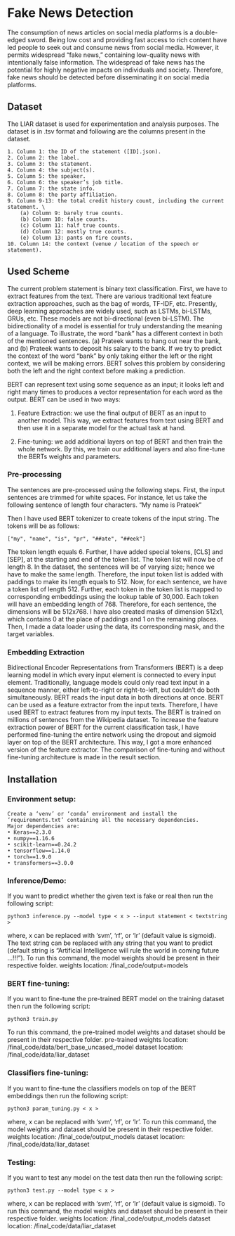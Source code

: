 
# Fake News Detection

The consumption of news articles on social media platforms is a double-edged sword. Being low cost and
providing fast access to rich content have led people to seek out and consume news from social media. However,
it permits widespread “fake news,” containing low-quality news with intentionally false information. The
widespread of fake news has the potential for highly negative impacts on individuals and society. Therefore,
fake news should be detected before disseminating it on social media platforms.

## Dataset

The LIAR dataset is used for experimentation and analysis purposes. The dataset is in .tsv format and following
are the columns present in the dataset.

    1. Column 1: the ID of the statement ([ID].json).
    2. Column 2: the label.
    3. Column 3: the statement.
    4. Column 4: the subject(s).
    5. Column 5: the speaker.
    6. Column 6: the speaker’s job title.
    7. Column 7: the state info.
    8. Column 8: the party affiliation.
    9. Column 9-13: the total credit history count, including the current statement. \
        (a) Column 9: barely true counts. 
        (b) Column 10: false counts. 
        (c) Column 11: half true counts.
        (d) Column 12: mostly true counts. 
        (e) Column 13: pants on fire counts. 
    10. Column 14: the context (venue / location of the speech or statement).

## Used Scheme

The current problem statement is binary text classification. First, we have to extract features from the
text. There are various traditional text feature extraction approaches, such as the bag of words, TF-IDF, etc.
Presently, deep learning approaches are widely used, such as LSTMs, bi-LSTMs, GRUs, etc. These models
are not bi-directional (even bi-LSTM). The bidirectionality of a model is essential for truly understanding
the meaning of a language. To illustrate, the word “bank” has a different context in both of the mentioned
sentences. (a) Prateek wants to hang out near the bank, and (b) Prateek wants to deposit his salary to the
bank. If we try to predict the context of the word “bank” by only taking either the left or the right context, we will be making errors. BERT solves this problem by considering both the left and the right context before
making a prediction.

BERT can represent text using some sequence as an input; it looks left and right many times to produces a
vector representation for each word as the output. BERT can be used in two ways:

1. Feature Extraction: we use the final output of BERT as an input to another model. This way, we extract features from text using BERT and then use it in a separate model for the actual task at hand.

2. Fine-tuning: we add additional layers on top of BERT and then train the whole network. By this, we train our additional layers and also fine-tune the BERTs weights and parameters.


### Pre-processing

The sentences are pre-processed using the following steps. First, the input sentences are trimmed for white
spaces. For instance, let us take the following sentence of length four characters.
“My name is Prateek”

Then I have used BERT tokenizer to create tokens of the input string. The tokens will be as follows:
```
["my", "name", "is", "pr", "##ate", "##eek"]
```

The token length equals 6. Further, I have added special tokens, [CLS] and [SEP], at the starting and end
of the token list. The token list will now be of length 8. In the dataset, the sentences will be of varying size;
hence we have to make the same length. Therefore, the input token list is added with paddings to make its
length equals to 512. Now, for each sentence, we have a token list of length 512. Further, each token in the
token list is mapped to corresponding embeddings using the lookup table of 30,000. Each token will have an
embedding length of 768. Therefore, for each sentence, the dimensions will be 512x768. I have also created
masks of dimension 512x1, which contains 0 at the place of paddings and 1 on the remaining places. Then, I
made a data loader using the data, its corresponding mask, and the target variables.


### Embedding Extraction

Bidirectional Encoder Representations from Transformers (BERT) is a deep learning model in which every
input element is connected to every input element. Traditionally, language models could only read text input
in a sequence manner, either left-to-right or right-to-left, but couldn’t do both simultaneously. BERT reads the
input data in both directions at once. BERT can be used as a feature extractor from the input texts. Therefore, I
have used BERT to extract features from my input texts. The BERT is trained on millions of sentences from the
Wikipedia dataset. To increase the feature extraction power of BERT for the current classification task, I have
performed fine-tuning the entire network using the dropout and sigmoid layer on top of the BERT architecture.
This way, I got a more enhanced version of the feature extractor. The comparison of fine-tuning and without
fine-tuning architecture is made in the result section.









## Installation

### Environment setup:
```
Create a ‘venv’ or ‘conda’ environment and install the ‘requirements.txt’ containing all the necessary dependencies.
Major dependencies are:
• Keras==2.3.0
• numpy==1.16.6
• scikit-learn==0.24.2
• tensorflow==1.14.0
• torch==1.9.0
• transformers==3.0.0
```
### Inference/Demo:
If you want to predict whether the given text is fake or real then run the following script:
```
python3 inference.py --model type < x > --input statement < textstring >
```
where, x can be replaced with ‘svm’, ‘rf’, or ‘lr’ (default value is sigmoid).
The text string can be replaced with any string that you want to predict (default string is “Artificial Intelligence
will rule the world in coming future ...!!!”).
To run this command, the model weights should be present in their respective folder.
weights location: /final_code/output=models

### BERT fine-tuning:
If you want to fine-tune the pre-trained BERT model on the training dataset then run the following script:
```
python3 train.py
```
To run this command, the pre-trained model weights and dataset should be present in their respective folder.
pre-trained weights location: /final_code/data/bert_base_uncased_model
dataset location: /final_code/data/liar_dataset

### Classifiers fine-tuning:
If you want to fine-tune the classifiers models on top of the BERT embeddings then run the following script:
```
python3 param_tuning.py < x >
```
where, x can be replaced with ‘svm’, ‘rf’, or ‘lr’. 
To run this command, the model weights and dataset should be present in their respective folder.
weights location: /final_code/output_models
dataset location: /final_code/data/liar_dataset

### Testing:

If you want to test any model on the test data then run the following script:
```
python3 test.py --model type < x >
```
where, x can be replaced with ‘svm’, ‘rf’, or ‘lr’ (default value is sigmoid).
To run this command, the model weights and dataset should be present in their respective folder.
weights location: /final_code/output_models
dataset location: /final_code/data/liar_dataset


